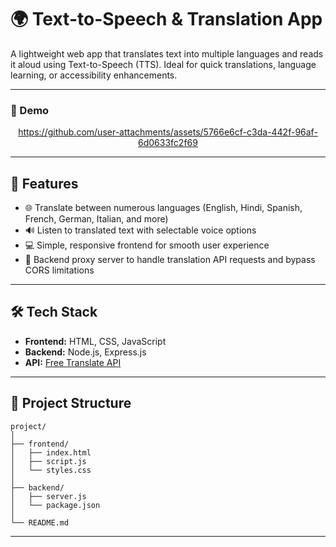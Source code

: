 

# 🌍 Text-to-Speech & Translation App

A lightweight web app that translates text into multiple languages and reads it aloud using Text-to-Speech (TTS). Ideal for quick translations, language learning, or accessibility enhancements.

---

### 🎥 Demo

<div align="center">

https://github.com/user-attachments/assets/5766e6cf-c3da-442f-96af-6d0633fc2f69

</div>

---

## 🚀 Features

* 🌐 Translate between numerous languages (English, Hindi, Spanish, French, German, Italian, and more)
* 🔊 Listen to translated text with selectable voice options
* 💻 Simple, responsive frontend for smooth user experience
* 🔧 Backend proxy server to handle translation API requests and bypass CORS limitations

---

## 🛠 Tech Stack

* **Frontend:** HTML, CSS, JavaScript
* **Backend:** Node.js, Express.js
* **API:** [Free Translate API](https://ftapi.pythonanywhere.com)

---

## 📁 Project Structure

```
project/
│
├── frontend/
│   ├── index.html
│   ├── script.js
│   └── styles.css
│
├── backend/
│   ├── server.js
│   └── package.json
│
└── README.md
```

---
